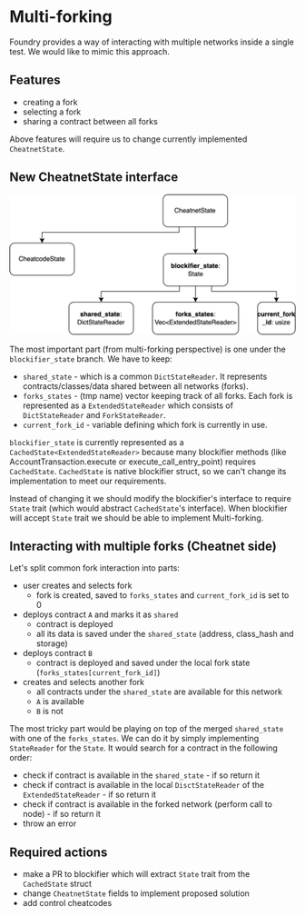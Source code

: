 # Multi-forking

Foundry provides a way of interacting with multiple networks inside a single test. We would like to mimic this approach.

## Features

- creating a fork
- selecting a fork
- sharing a contract between all forks

Above features will require us to change currently implemented `CheatnetState`.

## New CheatnetState interface

![New CheatnetState interface](./new_CheatnetState_interface.png)

The most important part (from multi-forking perspective) is one under the `blockifier_state` branch.
We have to keep:
- `shared_state` - which is a common `DictStateReader`. It represents contracts/classes/data shared between all networks (forks).
- `forks_states` - (tmp name) vector keeping track of all forks. Each fork is represented as a `ExtendedStateReader`
which consists of `DictStateReader` and `ForkStateReader`. 
- `current_fork_id` - variable defining which fork is currently in use.

`blockifier_state` is currently represented as a `CachedState<ExtendedStateReader>` because many blockifier methods 
(like AccountTransaction.execute or execute_call_entry_point) requires `CachedState`.
`CachedState` is native blockifier struct, so we can't change its implementation to meet our requirements.

Instead of changing it we should modify the blockifier's interface to require `State` trait (which would abstract `CachedState`'s interface).
When blockifier will accept `State` trait we should be able to implement Multi-forking.

## Interacting with multiple forks (Cheatnet side)

Let's split common fork interaction into parts:

- user creates and selects fork
  - fork is created, saved to `forks_states` and `current_fork_id` is set to 0
- deploys contract `A` and marks it as `shared`
  - contract is deployed
  - all its data is saved under the `shared_state` (address, class_hash and storage)
- deploys contract `B`
  - contract is deployed and saved under the local fork state (`forks_states[current_fork_id]`)
- creates and selects another fork
  - all contracts under the `shared_state` are available for this network
  - `A` is available
  - `B` is not

The most tricky part would be playing on top of the merged `shared_state` with one of the `forks_states`. We can do it
by simply implementing `StateReader` for the `State`. It would search for a contract in the following order:

- check if contract is available in the `shared_state` - if so return it
- check if contract is available in the local `DisctStateReader` of the `ExtendedStateReader` - if so return it
- check if contract is available in the forked network (perform call to node) - if so return it
- throw an error

## Required actions

- make a PR to blockifier which will extract `State` trait from the `CachedState` struct
- change `CheatnetState` fields to implement proposed solution
- add control cheatcodes
